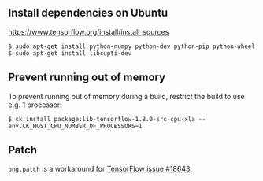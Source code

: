 ## Install dependencies on Ubuntu

https://www.tensorflow.org/install/install_sources

```
$ sudo apt-get install python-numpy python-dev python-pip python-wheel
$ sudo apt-get install libcupti-dev
```

## Prevent running out of memory

To prevent running out of memory during a build, restrict the build to use
e.g. 1 processor:

```
$ ck install package:lib-tensorflow-1.8.0-src-cpu-xla --env.CK_HOST_CPU_NUMBER_OF_PROCESSORS=1
```

## Patch

`png.patch` is a workaround for [TensorFlow issue #18643](https://github.com/tensorflow/tensorflow/issues/18643).
